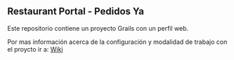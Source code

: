 ## Restaurant Portal - Pedidos Ya

Este repositorio contiene un proyecto Grails con un perfil web.

Por mas información acerca de la configuración y modalidad de trabajo con el proycto ir a: [Wiki](https://github.com/pedidosya/restaurant-portal/wiki "Restaurant Portal - Wiki")
